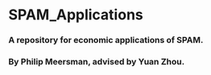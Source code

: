 # SPAM_Applications
### A repository for economic applications of SPAM.
### By Philip Meersman, advised by Yuan Zhou.
